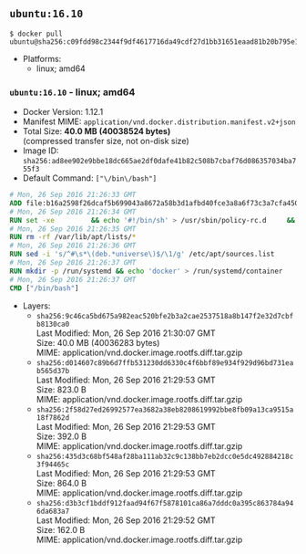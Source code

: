 ## `ubuntu:16.10`

```console
$ docker pull ubuntu@sha256:c09fdd98c2344f9df4617716da49cdf27d1bb31651eaad81b20b795e1e206ab8
```

-	Platforms:
	-	linux; amd64

### `ubuntu:16.10` - linux; amd64

-	Docker Version: 1.12.1
-	Manifest MIME: `application/vnd.docker.distribution.manifest.v2+json`
-	Total Size: **40.0 MB (40038524 bytes)**  
	(compressed transfer size, not on-disk size)
-	Image ID: `sha256:ad8ee902e9bbe18dc665ae2df0dafe41b82c508b7cbaf76d086357034ba755f3`
-	Default Command: `["\/bin\/bash"]`

```dockerfile
# Mon, 26 Sep 2016 21:26:33 GMT
ADD file:b16a2598f26dcaf5b699043a8672a58b3d1afbd40fce3a8a6f73c3a7cfa45069 in / 
# Mon, 26 Sep 2016 21:26:34 GMT
RUN set -xe 		&& echo '#!/bin/sh' > /usr/sbin/policy-rc.d 	&& echo 'exit 101' >> /usr/sbin/policy-rc.d 	&& chmod +x /usr/sbin/policy-rc.d 		&& dpkg-divert --local --rename --add /sbin/initctl 	&& cp -a /usr/sbin/policy-rc.d /sbin/initctl 	&& sed -i 's/^exit.*/exit 0/' /sbin/initctl 		&& echo 'force-unsafe-io' > /etc/dpkg/dpkg.cfg.d/docker-apt-speedup 		&& echo 'DPkg::Post-Invoke { "rm -f /var/cache/apt/archives/*.deb /var/cache/apt/archives/partial/*.deb /var/cache/apt/*.bin || true"; };' > /etc/apt/apt.conf.d/docker-clean 	&& echo 'APT::Update::Post-Invoke { "rm -f /var/cache/apt/archives/*.deb /var/cache/apt/archives/partial/*.deb /var/cache/apt/*.bin || true"; };' >> /etc/apt/apt.conf.d/docker-clean 	&& echo 'Dir::Cache::pkgcache ""; Dir::Cache::srcpkgcache "";' >> /etc/apt/apt.conf.d/docker-clean 		&& echo 'Acquire::Languages "none";' > /etc/apt/apt.conf.d/docker-no-languages 		&& echo 'Acquire::GzipIndexes "true"; Acquire::CompressionTypes::Order:: "gz";' > /etc/apt/apt.conf.d/docker-gzip-indexes 		&& echo 'Apt::AutoRemove::SuggestsImportant "false";' > /etc/apt/apt.conf.d/docker-autoremove-suggests
# Mon, 26 Sep 2016 21:26:35 GMT
RUN rm -rf /var/lib/apt/lists/*
# Mon, 26 Sep 2016 21:26:36 GMT
RUN sed -i 's/^#\s*\(deb.*universe\)$/\1/g' /etc/apt/sources.list
# Mon, 26 Sep 2016 21:26:37 GMT
RUN mkdir -p /run/systemd && echo 'docker' > /run/systemd/container
# Mon, 26 Sep 2016 21:26:37 GMT
CMD ["/bin/bash"]
```

-	Layers:
	-	`sha256:9c46ca5bd675a982eac520bfe2b3a2cae2537518a8b147f2e32d7cbfb8130ca0`  
		Last Modified: Mon, 26 Sep 2016 21:30:07 GMT  
		Size: 40.0 MB (40036283 bytes)  
		MIME: application/vnd.docker.image.rootfs.diff.tar.gzip
	-	`sha256:d014607c89b6d7ffb531230dd6330c4f6bbf89e934f929d96bd731eab565d37b`  
		Last Modified: Mon, 26 Sep 2016 21:29:53 GMT  
		Size: 823.0 B  
		MIME: application/vnd.docker.image.rootfs.diff.tar.gzip
	-	`sha256:2f58d27ed26992577ea3682a38eb8208619992bbe8fb09a13ca9515a18f7862d`  
		Last Modified: Mon, 26 Sep 2016 21:29:53 GMT  
		Size: 392.0 B  
		MIME: application/vnd.docker.image.rootfs.diff.tar.gzip
	-	`sha256:435d3c68bf548af28ba111ab32c9c138bb7eb2dcc0e5dc492884218c3f94465c`  
		Last Modified: Mon, 26 Sep 2016 21:29:53 GMT  
		Size: 864.0 B  
		MIME: application/vnd.docker.image.rootfs.diff.tar.gzip
	-	`sha256:d3b3cf1bddf912faad94f67f5878101ca86a7dddc0a395c863784a946da683a7`  
		Last Modified: Mon, 26 Sep 2016 21:29:52 GMT  
		Size: 162.0 B  
		MIME: application/vnd.docker.image.rootfs.diff.tar.gzip
